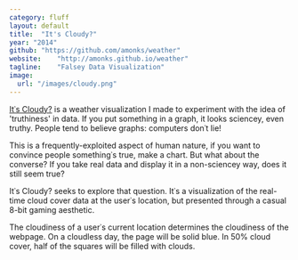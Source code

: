 ```yaml
---
category: fluff
layout: default
title:  "It's Cloudy?"
year: "2014"
github: "https://github.com/amonks/weather"
website:    "http://amonks.github.io/weather"
tagline:    "Falsey Data Visualization"
image:
  url: "/images/cloudy.png"
---
```

<a href="http://amonks.github.io/weather">It&#8127;s Cloudy?</a> is a weather visualization I made to experiment with the idea of 'truthiness' in data. If you put something in a graph, it looks sciencey, even truthy. People tend to believe graphs: computers don&#8127;t lie!

This is a frequently-exploited aspect of human nature, if you want to convince people something&#8127;s true, make a chart. But what about the converse? If you take real data and display it in a non-sciencey way, does it still seem true?

It&#8127;s Cloudy? seeks to explore that question. It&#8127;s a visualization of the real-time cloud cover data at the user&#8127;s location, but presented through a casual 8-bit gaming aesthetic.

The cloudiness of a user&#8127;s current location determines the cloudiness of the webpage. On a cloudless day, the page will be solid blue. In 50% cloud cover, half of the squares will be filled with clouds.
